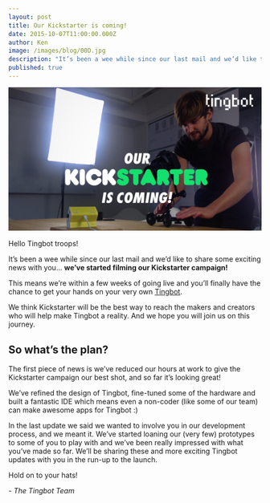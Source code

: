 ```yaml
---
layout: post
title: Our Kickstarter is coming!
date: 2015-10-07T11:00:00.000Z
author: Ken
image: /images/blog/00D.jpg
description: "It’s been a wee while since our last mail and we’d like to share some exciting news with you...\_we’ve started filming our Kickstarter campaign!"
published: true
---
```


![](/images/blog/00D-1.jpg)


Hello Tingbot troops!

It’s been a wee while since our last mail and we’d like to share some exciting news with you... **we’ve started filming our Kickstarter campaign!**

This means we’re within a few weeks of going live and you’ll finally have the chance to get your hands on your very own [Tingbot](//tingbot.com/).

We think Kickstarter will be the best way to reach the makers and creators who will help make Tingbot a reality. And we hope you will join us on this journey.


## So what’s the plan?

The first piece of news is we’ve reduced our hours at work to give the Kickstarter campaign our best shot, and so far it’s looking great!

We’ve refined the design of Tingbot, fine-tuned some of the hardware and built a fantastic IDE which means even a non-coder (like some of our team) can make awesome apps for Tingbot :)

In the last update we said we wanted to involve you in our development process, and we meant it. We’ve started loaning our (very few) prototypes to some of you to play with and we’ve been really impressed with what you’ve made so far. We’ll be sharing these and more exciting Tingbot updates with you in the run-up to the launch.

Hold on to your hats!

*- The Tingbot Team*
